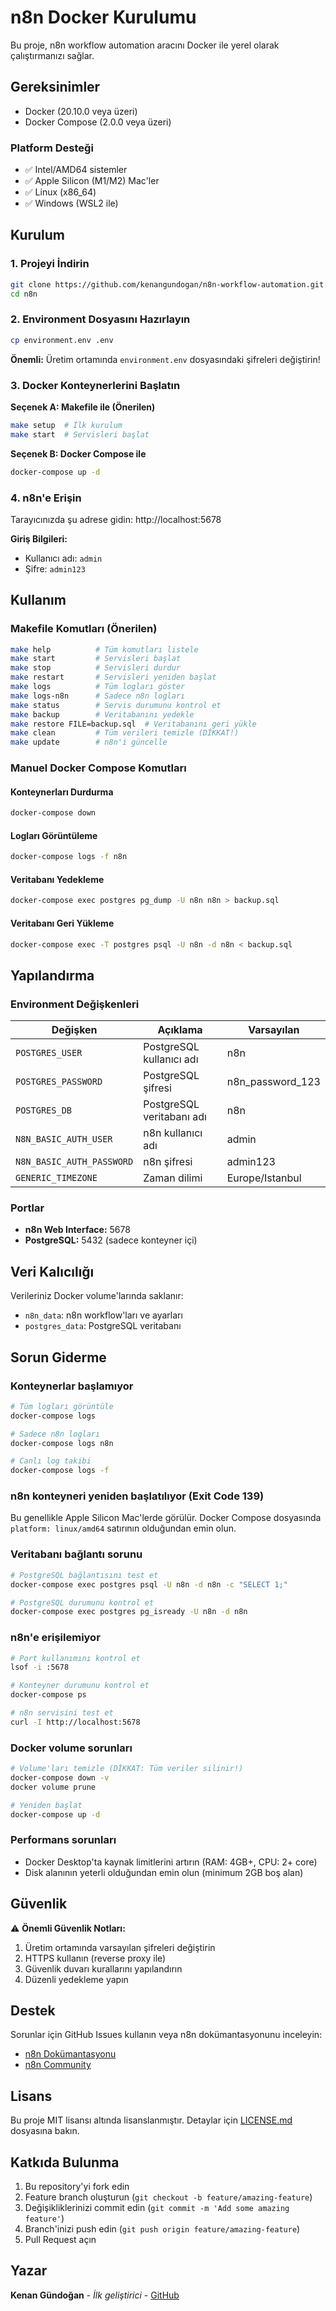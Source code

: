 # n8n Docker Kurulumu

Bu proje, n8n workflow automation aracını Docker ile yerel olarak çalıştırmanızı sağlar.

## Gereksinimler

- Docker (20.10.0 veya üzeri)
- Docker Compose (2.0.0 veya üzeri)

### Platform Desteği
- ✅ Intel/AMD64 sistemler
- ✅ Apple Silicon (M1/M2) Mac'ler
- ✅ Linux (x86_64)
- ✅ Windows (WSL2 ile)

## Kurulum

### 1. Projeyi İndirin
```bash
git clone https://github.com/kenangundogan/n8n-workflow-automation.git
cd n8n
```

### 2. Environment Dosyasını Hazırlayın
```bash
cp environment.env .env
```

**Önemli:** Üretim ortamında `environment.env` dosyasındaki şifreleri değiştirin!

### 3. Docker Konteynerlerini Başlatın

**Seçenek A: Makefile ile (Önerilen)**
```bash
make setup  # İlk kurulum
make start  # Servisleri başlat
```

**Seçenek B: Docker Compose ile**
```bash
docker-compose up -d
```

### 4. n8n'e Erişin
Tarayıcınızda şu adrese gidin: http://localhost:5678

**Giriş Bilgileri:**
- Kullanıcı adı: `admin`
- Şifre: `admin123`

## Kullanım

### Makefile Komutları (Önerilen)
```bash
make help          # Tüm komutları listele
make start         # Servisleri başlat
make stop          # Servisleri durdur
make restart       # Servisleri yeniden başlat
make logs          # Tüm logları göster
make logs-n8n      # Sadece n8n logları
make status        # Servis durumunu kontrol et
make backup        # Veritabanını yedekle
make restore FILE=backup.sql  # Veritabanını geri yükle
make clean         # Tüm verileri temizle (DİKKAT!)
make update        # n8n'i güncelle
```

### Manuel Docker Compose Komutları

#### Konteynerları Durdurma
```bash
docker-compose down
```

#### Logları Görüntüleme
```bash
docker-compose logs -f n8n
```

#### Veritabanı Yedekleme
```bash
docker-compose exec postgres pg_dump -U n8n n8n > backup.sql
```

#### Veritabanı Geri Yükleme
```bash
docker-compose exec -T postgres psql -U n8n -d n8n < backup.sql
```

## Yapılandırma

### Environment Değişkenleri

| Değişken | Açıklama | Varsayılan |
|----------|----------|------------|
| `POSTGRES_USER` | PostgreSQL kullanıcı adı | n8n |
| `POSTGRES_PASSWORD` | PostgreSQL şifresi | n8n_password_123 |
| `POSTGRES_DB` | PostgreSQL veritabanı adı | n8n |
| `N8N_BASIC_AUTH_USER` | n8n kullanıcı adı | admin |
| `N8N_BASIC_AUTH_PASSWORD` | n8n şifresi | admin123 |
| `GENERIC_TIMEZONE` | Zaman dilimi | Europe/Istanbul |

### Portlar

- **n8n Web Interface:** 5678
- **PostgreSQL:** 5432 (sadece konteyner içi)

## Veri Kalıcılığı

Verileriniz Docker volume'larında saklanır:
- `n8n_data`: n8n workflow'ları ve ayarları
- `postgres_data`: PostgreSQL veritabanı

## Sorun Giderme

### Konteynerlar başlamıyor
```bash
# Tüm logları görüntüle
docker-compose logs

# Sadece n8n logları
docker-compose logs n8n

# Canlı log takibi
docker-compose logs -f
```

### n8n konteyneri yeniden başlatılıyor (Exit Code 139)
Bu genellikle Apple Silicon Mac'lerde görülür. Docker Compose dosyasında `platform: linux/amd64` satırının olduğundan emin olun.

### Veritabanı bağlantı sorunu
```bash
# PostgreSQL bağlantısını test et
docker-compose exec postgres psql -U n8n -d n8n -c "SELECT 1;"

# PostgreSQL durumunu kontrol et
docker-compose exec postgres pg_isready -U n8n -d n8n
```

### n8n'e erişilemiyor
```bash
# Port kullanımını kontrol et
lsof -i :5678

# Konteyner durumunu kontrol et
docker-compose ps

# n8n servisini test et
curl -I http://localhost:5678
```

### Docker volume sorunları
```bash
# Volume'ları temizle (DİKKAT: Tüm veriler silinir!)
docker-compose down -v
docker volume prune

# Yeniden başlat
docker-compose up -d
```

### Performans sorunları
- Docker Desktop'ta kaynak limitlerini artırın (RAM: 4GB+, CPU: 2+ core)
- Disk alanının yeterli olduğundan emin olun (minimum 2GB boş alan)

## Güvenlik

⚠️ **Önemli Güvenlik Notları:**

1. Üretim ortamında varsayılan şifreleri değiştirin
2. HTTPS kullanın (reverse proxy ile)
3. Güvenlik duvarı kurallarını yapılandırın
4. Düzenli yedekleme yapın

## Destek

Sorunlar için GitHub Issues kullanın veya n8n dokümantasyonunu inceleyin:
- [n8n Dokümantasyonu](https://docs.n8n.io/)
- [n8n Community](https://community.n8n.io/)

## Lisans

Bu proje MIT lisansı altında lisanslanmıştır. Detaylar için [LICENSE.md](LICENSE.md) dosyasına bakın.

## Katkıda Bulunma

1. Bu repository'yi fork edin
2. Feature branch oluşturun (`git checkout -b feature/amazing-feature`)
3. Değişikliklerinizi commit edin (`git commit -m 'Add some amazing feature'`)
4. Branch'inizi push edin (`git push origin feature/amazing-feature`)
5. Pull Request açın

## Yazar

**Kenan Gündoğan** - *İlk geliştirici* - [GitHub](https://github.com/kenangundogan)
